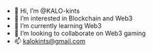- 👋 Hi, I’m @KALO-kints
- 👀 I’m interested in Blockchain and Web3
- 🌱 I’m currently learning Web3
- 💞️ I’m looking to collaborate on Web3 gaming 
- 📫 kalokints@gmail.com
  
<!---
KALO-kints/KALO-kints is a ✨ special ✨ repository because its `README.md` (this file) appears on your GitHub profile.
You can click the Preview link to take a look at your changes.
--->
